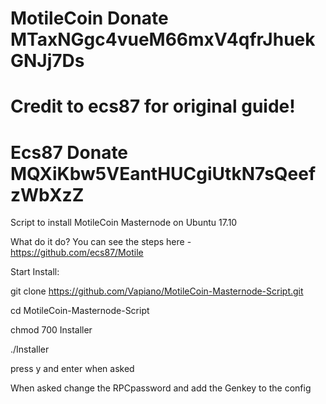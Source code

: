 # MotileCoin Donate MTaxNGgc4vueM66mxV4qfrJhuekGNJj7Ds      #
# Credit to ecs87 for original guide!                       #
# Ecs87 Donate MQXiKbw5VEantHUCgiUtkN7sQeefzWbXzZ           #



Script to install MotileCoin Masternode on Ubuntu 17.10

What do it do?
You can see the steps here - https://github.com/ecs87/Motile

Start Install:

git clone https://github.com/Vapiano/MotileCoin-Masternode-Script.git

cd MotileCoin-Masternode-Script

chmod 700 Installer

./Installer

press y and enter when asked

When asked change the RPCpassword and add the Genkey to the config

